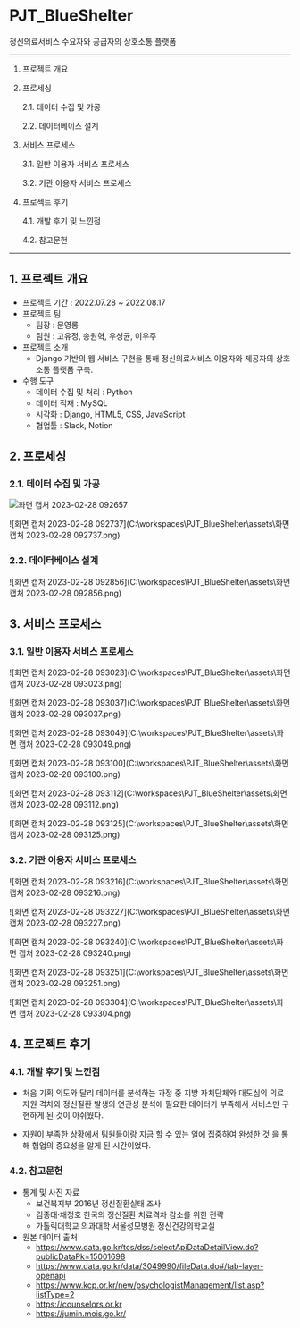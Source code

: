# PJT_BlueShelter

정신의료서비스 수요자와 공급자의 상호소통 플랫폼

---

1. 프로젝트 개요 

2. 프로세싱

   2.1. 데이터 수집 및 가공

   2.2. 데이터베이스 설계

3. 서비스 프로세스

   3.1. 일반 이용자 서비스 프로세스

   3.2. 기관 이용자 서비스 프로세스

4. 프로젝트 후기

   4.1. 개발 후기 및 느낀점

   4.2. 참고문헌

---



## 1. 프로젝트 개요

- 프로젝트 기간 : 2022.07.28 ~ 2022.08.17
- 프로젝트 팀 
  - 팀장 : 문영롱
  - 팀원 : 고유정, 송원혁, 우성균, 이우주
- 프로젝트 소개 
  - Django 기반의 웹 서비스 구현을 통해 정신의료서비스 이용자와 제공자의 상호소통 플랫폼 구축.
- 수행 도구 
  - 데이터 수집 및 처리 : Python
  - 데이터 적재 : MySQL
  - 시각화 : Django, HTML5, CSS, JavaScript
  - 협업툴 : Slack, Notion



## 2. 프로세싱

### 2.1. 데이터 수집 및 가공

![화면 캡처 2023-02-28 092657](C:\workspaces\PJT_BlueShelter\assets\2023-02-28_092657.png)

![화면 캡처 2023-02-28 092737](C:\workspaces\PJT_BlueShelter\assets\화면 캡처 2023-02-28 092737.png)

### 2.2. 데이터베이스 설계

![화면 캡처 2023-02-28 092856](C:\workspaces\PJT_BlueShelter\assets\화면 캡처 2023-02-28 092856.png)



## 3. 서비스 프로세스

### 3.1. 일반 이용자 서비스 프로세스

![화면 캡처 2023-02-28 093023](C:\workspaces\PJT_BlueShelter\assets\화면 캡처 2023-02-28 093023.png)

![화면 캡처 2023-02-28 093037](C:\workspaces\PJT_BlueShelter\assets\화면 캡처 2023-02-28 093037.png)

![화면 캡처 2023-02-28 093049](C:\workspaces\PJT_BlueShelter\assets\화면 캡처 2023-02-28 093049.png)

![화면 캡처 2023-02-28 093100](C:\workspaces\PJT_BlueShelter\assets\화면 캡처 2023-02-28 093100.png)

![화면 캡처 2023-02-28 093112](C:\workspaces\PJT_BlueShelter\assets\화면 캡처 2023-02-28 093112.png)

![화면 캡처 2023-02-28 093125](C:\workspaces\PJT_BlueShelter\assets\화면 캡처 2023-02-28 093125.png)

### 3.2. 기관 이용자 서비스 프로세스

![화면 캡처 2023-02-28 093216](C:\workspaces\PJT_BlueShelter\assets\화면 캡처 2023-02-28 093216.png)

![화면 캡처 2023-02-28 093227](C:\workspaces\PJT_BlueShelter\assets\화면 캡처 2023-02-28 093227.png)

![화면 캡처 2023-02-28 093240](C:\workspaces\PJT_BlueShelter\assets\화면 캡처 2023-02-28 093240.png)

![화면 캡처 2023-02-28 093251](C:\workspaces\PJT_BlueShelter\assets\화면 캡처 2023-02-28 093251.png)

![화면 캡처 2023-02-28 093304](C:\workspaces\PJT_BlueShelter\assets\화면 캡처 2023-02-28 093304.png)



## 4. 프로젝트 후기

### 4.1. 개발 후기 및 느낀점

- 처음 기획 의도와 달리 데이터를 분석하는 과정 중 지방 자치단체와 대도심의 의료자원 격차와 정신질환 발생의 연관성 분석에 필요한 데이터가 부족해서 서비스만 구현하게 된 것이 아쉬웠다.

- 자원이 부족한 상황에서 팀원들이랑 지금 할 수 있는 일에 집중하여 완성한 것 을 통해 협업의 중요성을 알게 된 시간이었다.

  

### 4.2. 참고문헌

- 통계 및 사진 자료  
  - 보건복지부 2016년 정신질환실태 조사  
  - 김종태·채정호 한국의 정신질환 치료격차 감소를 위한 전략
  - 가톨릭대학교 의과대학 서울성모병원 정신건강의학교실 
- 원본 데이터  출처
  - https://www.data.go.kr/tcs/dss/selectApiDataDetailView.do?publicDataPk=15001698  
  - https://www.data.go.kr/data/3049990/fileData.do#/tab-layer-openapi  
  - https://www.kcp.or.kr/new/psychologistManagement/list.asp?listType=2  
  - https://counselors.or.kr  
  - https://jumin.mois.go.kr/